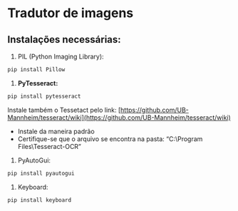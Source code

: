 # Tradutor de imagens

## Instalações necessárias:

1. PIL (Python Imaging Library):

```powershell
pip install Pillow
```

1. **PyTesseract:**

```powershell
pip install pytesseract
```

Instale também o Tessetact pelo link: [https://github.com/UB-Mannheim/tesseract/wiki](https://github.com/UB-Mannheim/tesseract/wiki)

- Instale da maneira padrão
- Certifique-se que o arquivo se encontra na pasta: “C:\Program Files\Tesseract-OCR”
1. PyAutoGui:

```powershell
pip install pyautogui
```

1. Keyboard:

```powershell
pip install keyboard
```
